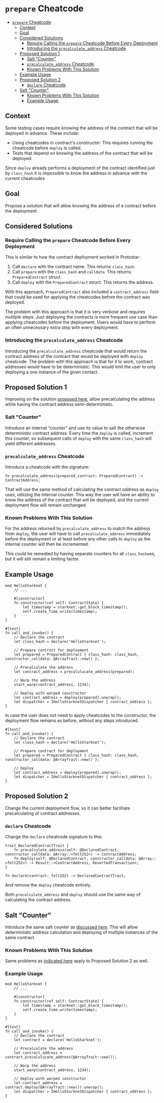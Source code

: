 # `prepare` Cheatcode

<!-- TOC -->
* [`prepare` Cheatcode](#prepare-cheatcode)
  * [Context](#context)
  * [Goal](#goal)
  * [Considered Solutions](#considered-solutions)
    * [Require Calling the `prepare` Cheatcode Before Every Deployment](#require-calling-the-prepare-cheatcode-before-every-deployment)
    * [Introducing the `precalculate_address` Cheatcode](#introducing-the-precalculateaddress-cheatcode)
  * [Proposed Solution 1](#proposed-solution-1)
    * [Salt "Counter"](#salt-counter)
    * [`precalculate_address` Cheatcode](#precalculateaddress-cheatcode)
    * [Known Problems With This Solution](#known-problems-with-this-solution)
  * [Example Usage](#example-usage)
  * [Proposed Solution 2](#proposed-solution-2)
    * [`declare` Cheatcode](#declare-cheatcode)
  * [Salt "Counter"](#salt-counter-1)
    * [Known Problems With This Solution](#known-problems-with-this-solution-1)
    * [Example Usage](#example-usage-1)
<!-- TOC -->

## Context

Some testing cases require knowing the address of the contract that will be deployed in advance.
These include:

- Using cheatcodes in contract's constructor: This requires running the cheatcode before `deploy` is called.
- Tests that depend on knowing the address of the contract that will be deployed.

Since `deploy` already performs a deployment of the contract identified just by `class_hash` it is impossible to know
the address in advance with the current cheatcodes.

## Goal

Propose a solution that will allow knowing the address of a contract before the deployment.

## Considered Solutions

### Require Calling the `prepare` Cheatcode Before Every Deployment

This is similar to how the contract deployment worked in Protostar:

1. Call `declare` with the contract name. This returns `class_hash`.
2. Call `prepare` with the `class_hash` and `calldata`. This returns `PreparedContract` struct.
3. Call `deploy` with the `PreparedContract` struct. This returns the address.

With this approach, `PreparedContract` also included a `contract_address` field that could be used for applying the
cheatcodes before the contract was deployed.

The problem with this approach is that it is very verbose and requires multiple steps:
Just deploying the contracts is more frequent use case than applying cheatcodes before the deployment.
Users would have to perform an often unnecessary extra step with every deployment.

### Introducing the `precalculate_address` Cheatcode

Introducing the `precalculate_address` cheatcode that would return the contract address of the contract that would be
deployed with `deploy` cheatcode.
The problem with this approach is that for it to work, contract addresses would have to be deterministic.
This would limit the user to only deploying a one instance of the given contact.

## Proposed Solution 1

Improving on the solution [proposed here](#introducing-the-precalculateaddress-cheatcode), allow precalculating the
address while having the contract address semi-deterministic.

### Salt "Counter"

Introduce an internal "counter" and use its value to salt the otherwise deterministic contract address.
Every time the `deploy` is called, increment this counter, so subsequent calls of `deploy` with the same `class_hash`
will yield different addresses.

### `precalculate_address` Cheatcode

Introduce a cheatcode with the signature:

```cairo
fn precalculate_address(prepared_contract: PreparedContract) -> ContractAddress;
```

That will use the same method of calculating the contract address as `deploy` uses, utilizing the internal counter.
This way the user will have an ability to know the address of the contract that will be deployed, and the current
deployment flow will remain unchanged.

### Known Problems With This Solution

For the address returned by `precalculate_address` to match the address from `deploy`, the user will have to
call `precalculate_address` immediately before the deployment or at least before any other calls to `deploy` as the
internal counter will then be incremented.

This could be remedied by having separate counters for all `class_hashe`es, but it will still remain a limiting factor.

## Example Usage

```cairo
mod HelloStarknet {
    // ...
    
    #[constructor]
    fn constructor(ref self: ContractState) {
        let timestamp = starknet::get_block_timestamp();
        self.create_time.write(timestamp);
    }
}

#[test]
fn call_and_invoke() {
    // Declare the contract
    let class_hash = declare('HelloStarknet');
    
    // Prepare contract for deployment
    let prepared = PreparedContract { class_hash: class_hash, constructor_calldata: @ArrayTrait::new() };
    
    // Precalculate the address
    let contract_address = precalulucate_address(prepared);
    
    // Warp the address
    start_warp(contract_address, 1234);
    
    // Deploy with warped constructor
    let contract_address = deploy(prepared).unwrap();
    let dispatcher = IHelloStarknetDispatcher { contract_address };
}
```

In case the user does not need to apply cheatcodes to the constructor, the deployment flow remains as before, without
any steps introduced.

```cairo
#[test]
fn call_and_invoke() {
    // Declare the contract
    let class_hash = declare('HelloStarknet');
    
    // Prepare contract for deployment
    let prepared = PreparedContract { class_hash: class_hash, constructor_calldata: @ArrayTrait::new() };
        
    // Deploy
    let contract_address = deploy(prepared).unwrap();
    let dispatcher = IHelloStarknetDispatcher { contract_address };
}
```

## Proposed Solution 2

Change the current deployment flow, so it can better facilitate precalculating of contract addresses.

### `declare` Cheatcode

Change the `declare` cheatcode signature to this:

```cairo
trait DeclaredContractTrait {
    fn precalculate_address(self: @DeclaredContract, constructor_calldata: @Array::<felt252>) -> ContractAddress;
    fn deploy(self: @DeclaredContract, constructor_calldata: @Array::<felt252>) -> Result::<ContractAddress, RevertedTransaction>;
}

fn declare(contract: felt252) -> DeclaredContractTrait;
```

And remove the `deploy` cheatcode entirely.

Both `precalculate_address` and `deploy` should use the same way of calculating the contract address.

## Salt "Counter"

Introduce the same salt counter as [discussed here](#salt-counter).
This will allow deterministic address calculation and deploying of multiple instances of the same contract.

### Known Problems With This Solution

Same problems as [indicated here](#known-problems-with-this-solution) apply to Proposed Solution 2 as well.

### Example Usage

```cairo
mod HelloStarknet {
    // ...
    
    #[constructor]
    fn constructor(ref self: ContractState) {
        let timestamp = starknet::get_block_timestamp();
        self.create_time.write(timestamp);
    }
}

#[test]
fn call_and_invoke() {
    // Declare the contract
    let contract = declare('HelloStarknet');
        
    // Precalculate the address
    let contract_address = contract.precalulucate_address(@ArrayTrait::new());
    
    // Warp the address
    start_warp(contract_address, 1234);
    
    // Deploy with warped constructor
    let contract_address = contract.deploy(@ArrayTrait::new()).unwrap();
    let dispatcher = IHelloStarknetDispatcher { contract_address };
}
```